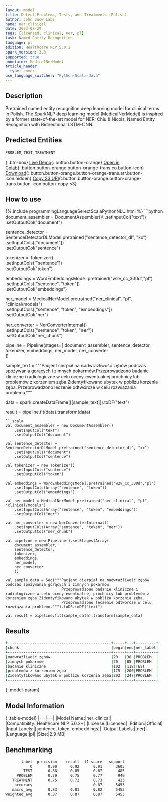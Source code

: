 ```yaml
---
layout: model
title: Detect Problems, Tests, and Treatments (Polish)
author: John Snow Labs
name: ner_clinical
date: 2023-08-29
tags: [licensed, clinical, ner, pl]
task: Named Entity Recognition
language: pl
edition: Healthcare NLP 5.0.2
spark_version: 3.0
supported: true
annotator: MedicalNerModel
article_header:
  type: cover
use_language_switcher: "Python-Scala-Java"
---
```


## Description

Pretrained named entity recognition deep learning model for clinical terms in Polish. The SparkNLP deep learning model (MedicalNerModel) is inspired by a former state-of-the-art model for NER: Chiu & Nicols, Named Entity Recognition with Bidirectional LSTM-CNN.

## Predicted Entities

`PROBLEM`, `TEST`, `TREATMENT`

{:.btn-box}
[Live Demo](https://demo.johnsnowlabs.com/healthcare/NER_CLINICAL_MULTI){:.button.button-orange}
[Open in Colab](https://colab.research.google.com/github/JohnSnowLabs/spark-nlp-workshop/blob/master/tutorials/streamlit_notebooks/healthcare/NER_CLINICAL_MULTI.ipynb){:.button.button-orange.button-orange-trans.co.button-icon}
[Download](https://s3.amazonaws.com/auxdata.johnsnowlabs.com/clinical/models/ner_clinical_pl_5.0.2_3.0_1693341239833.zip){:.button.button-orange.button-orange-trans.arr.button-icon.hidden}
[Copy S3 URI](s3://auxdata.johnsnowlabs.com/clinical/models/ner_clinical_pl_5.0.2_3.0_1693341239833.zip){:.button.button-orange.button-orange-trans.button-icon.button-copy-s3}

## How to use



<div class="tabs-box" markdown="1">
{% include programmingLanguageSelectScalaPythonNLU.html %}
```python
document_assembler = DocumentAssembler()\
    .setInputCol("text")\
    .setOutputCol("document")

sentence_detector = SentenceDetectorDLModel.pretrained("sentence_detector_dl", "xx")\
    .setInputCols(["document"])\
    .setOutputCol("sentence")

tokenizer = Tokenizer()\
    .setInputCols(["sentence"])\
    .setOutputCol("token")

embeddings = WordEmbeddingsModel.pretrained("w2v_cc_300d","pl") \
    .setInputCols(["sentence", "token"]) \
    .setOutputCol("embeddings")

ner_model = MedicalNerModel.pretrained("ner_clinical", "pl", "clinical/models")\
    .setInputCols(["sentence", "token", "embeddings"])\
    .setOutputCol("ner")

ner_converter = NerConverterInternal()\
    .setInputCols(["sentence", "token", "ner"])\
    .setOutputCol("ner_chunk")

pipeline = Pipeline(stages=[
    document_assembler, 
    sentence_detector,
    tokenizer,
    embeddings,
    ner_model,
    ner_converter   
    ])

sample_text = """Pacjent cierpiał na nadwrażliwość zębów podczas spożywania gorących i zimnych pokarmów.Przeprowadzono badanie kliniczne i radiologiczne w celu oceny ewentualnej próchnicy lub problemów z korzeniem zęba.Zidentyfikowano ubytek w pobliżu korzenia zęba. Przeprowadzono leczenie odtwórcze w celu rozwiązania problemu."""

data = spark.createDataFrame([[sample_text]]).toDF("text")

result = pipeline.fit(data).transform(data)
```
```scala
val document_assembler = new DocumentAssembler()
    .setInputCol("text")
    .setOutputCol("document")

val sentence_detector = SentenceDetectorDLModel.pretrained("sentence_detector_dl", "xx")
    .setInputCols("document")
    .setOutputCol("sentence")

val tokenizer = new Tokenizer()
    .setInputCols("sentence")
    .setOutputCol("token")

val embeddings = WordEmbeddingsModel.pretrained("w2v_cc_300d","pl")
    .setInputCols(Array("sentence", "token"))
    .setOutputCol("embeddings")

val ner_model = MedicalNerModel.pretrained("ner_clinical", "pl", "clinical/models")
    .setInputCols(Array("sentence", "token", "embeddings"))
    .setOutputCol("ner")

val ner_converter = new NerConverterInternal()
    .setInputCols(Array("sentence", "token", "ner"))
    .setOutputCol("ner_chunk")

val pipeline = new Pipeline().setStages(Array(
    document_assembler, 
    sentence_detector,
    tokenizer,
    embeddings,
    ner_model,
    ner_converter   
    ))

val sample_data = Seq("""Pacjent cierpiał na nadwrażliwość zębów podczas spożywania gorących i zimnych pokarmów.
                         Przeprowadzono badanie kliniczne i radiologiczne w celu oceny ewentualnej próchnicy lub problemów z korzeniem zęba.Zidentyfikowano ubytek w pobliżu korzenia zęba.
                         Przeprowadzono leczenie odtwórcze w celu rozwiązania problemu.""").toDS.toDF("text")

val result = pipeline.fit(sample_data).transform(sample_data)
```
</div>

## Results

```bash
+----------------------------------------------+-----+---+---------+
|chunk                                         |begin|end|ner_label|
+----------------------------------------------+-----+---+---------+
|nadwrażliwość zębów                           |20   |38 |PROBLEM  |
|zimnych pokarmów                              |70   |85 |PROBLEM  |
|badanie kliniczne                             |102  |118|TEST     |
|problemów z korzeniem zęba                    |175  |200|PROBLEM  |
|Zidentyfikowano ubytek w pobliżu korzenia zęba|202  |247|PROBLEM  |
+----------------------------------------------+-----+---+---------+
```

{:.model-param}
## Model Information

{:.table-model}
|---|---|
|Model Name:|ner_clinical|
|Compatibility:|Healthcare NLP 5.0.2+|
|License:|Licensed|
|Edition:|Official|
|Input Labels:|[sentence, token, embeddings]|
|Output Labels:|[ner]|
|Language:|pl|
|Size:|2.9 MB|

## Benchmarking

```bash
       label  precision    recall  f1-score   support
           O       0.90      0.92      0.91      3605
        TEST       0.88      0.85      0.87       485
     PROBLEM       0.79      0.75      0.77       940
   TREATMENT       0.75      0.72      0.73       423
    accuracy          _         _      0.87      5453
   macro_avg       0.83      0.81      0.82      5453
weighted_avg       0.87      0.87      0.87      5453
```